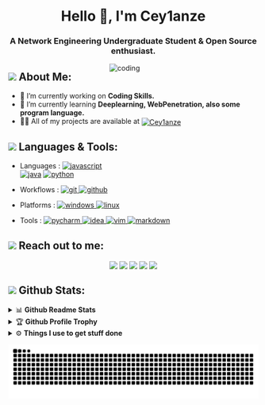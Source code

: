 <h1 align="center">Hello 👋, I'm Cey1anze </h1>
<h3 align="center">A Network Engineering Undergraduate Student & Open Source enthusiast.</h3>

<img align="right" alt="coding" width="300" src="https://media.tenor.com/I3RjM4xQO0kAAAAi/monitors-typing.gif">


## <img src="https://media.giphy.com/media/WUlplcMpOCEmTGBtBW/giphy.gif" width="40"> **About Me:**

- 🔭 I’m currently working on **Coding Skills.**
- 🌱 I’m currently learning **Deeplearning, WebPenetration, also some program language.**
- 👨‍💻 All of my projects are available at <a href="https://github.com/Cey1anze?tab=repositories" target="blank"><img align="center" src="https://raw.githubusercontent.com/rahuldkjain/github-profile-readme-generator/master/src/images/icons/Social/github.svg" alt="Cey1anze" height="30" width="40" /></a>

## <img src="https://media.giphy.com/media/j2pOGeGYKe2xCCKwfi/giphy.gif" width="40"> **Languages & Tools:**

- Languages : 
<a href="https://developer.mozilla.org/en-US/docs/Web/JavaScript" target="_blank"> <img src="https://img.shields.io/badge/javascript-%23323330.svg?style=for-the-badge&logo=javascript&logoColor=%23F7DF1E" alt="javascript" /> </a> 	
<a href="https://www.java.com/en/" target="_blank"> <img src="https://img.shields.io/badge/java-%23ED8B00.svg?style=for-the-badge&logo=openjdk&logoColor=white"  alt="java" /></a> </a>
<a href="https://www.python.org" target="_blank"> <img src="https://img.shields.io/badge/python-3670A0?style=for-the-badge&logo=python&logoColor=ffdd54" alt="python" /> </a>

- Workflows : 
<a href="https://git-scm.com/" target="_blank"><img src="https://img.shields.io/badge/git-%23F05033.svg?style=for-the-badge&logo=git&logoColor=white" alt="git" /> </a>
<a href="https://github.com/" target="_blank"><img src="https://img.shields.io/badge/github-%23121011.svg?style=for-the-badge&logo=github&logoColor=white" alt="github" /> </a>

- Platforms : 
<a href="https://www.microsoft.com/en-us/windows?r=1" target="_blank"><img src="https://img.shields.io/badge/Windows-0078D6?style=for-the-badge&logo=windows&logoColor=white" alt="windows" /> </a>
<a href="https://www.linux.org/" target="_blank"><img src="https://img.shields.io/badge/Linux-FCC624?style=for-the-badge&logo=linux&logoColor=blacke" alt="linux" /> </a>
  
- Tools : 
<a href="https://www.jetbrains.com/pycharm/" target="_blank"><img src="https://img.shields.io/badge/pycharm-143?style=for-the-badge&logo=pycharm&logoColor=black&color=black&labelColor=green" alt="pycharm" /> </a>
<a href="https://www.jetbrains.com/idea/" target="_blank"><img src="https://img.shields.io/badge/IntelliJIDEA-000000.svg?style=for-the-badge&logo=intellij-idea&logoColor=white" alt="idea" /> </a>
<a href="https://www.vim.org/" target="_blank"><img src="https://img.shields.io/badge/VIM-%2311AB00.svg?style=for-the-badge&logo=vim&logoColor=white" alt="vim" /> </a>
<a href="https://www.markdownguide.org/" target="_blank"><img src="https://img.shields.io/badge/markdown-%23000000.svg?style=for-the-badge&logo=markdown&logoColor=white" alt="markdown" /> </a>


## <img src="https://media.giphy.com/media/LnQjpWaON8nhr21vNW/giphy.gif" width="40"> **Reach out to me:** ️
<p align="center">
<a href="https://discordapp.com/users/1018192564098191522" target="_blank"><img align="center" src="https://img.shields.io/badge/Discord-%235865F2.svg?style=for-the-badge&logo=discord&logoColor=white" /></a>
<a href="https://t.me/Cey1anze" target="_blank"><img align="center" src="https://img.shields.io/badge/Telegram-2CA5E0?style=for-the-badge&logo=telegram&logoColor=white" /></a>
<a href="https://qm.qq.com/q/cd8wyL4Qfu?personal_qrcode_source=3" target="_blank"><img align="center" src="https://img.shields.io/badge/Tencent%23QQ-%2312B7F5?style=for-the-badge&logo=tencentqq&logoColor=white" /></a>
<a href="https://cdn.discordapp.com/attachments/1044902372285100093/1134688058567032963/IMG_3448.JPG" target="_blank"><img align="center" src="https://img.shields.io/badge/WeChat-07C160?style=for-the-badge&logo=wechat&logoColor=white" /></a>
<a href="mailto:xilan020104@gmail.com" target="_blank"><img align="center" src="https://img.shields.io/badge/Gmail-D14836?style=for-the-badge&logo=gmail&logoColor=white" /></a>

## <img src="https://media.giphy.com/media/ZCN6F3FAkwsyOGU2RS/giphy.gif" width="40"> **Github Stats:**

<details>
  <summary>📊 <b>Github Readme Stats</b></summary>
 <br />
 <p align="center">
  <a href="https://github.com/Cey1anze">
   <img width="430" align="center" src="https://github-readme-stats.vercel.app/api?username=Cey1anze&show_icons=true&theme=radical&count_private=true">
  </a>
  <a href="https://github.com/Cey1anze/github-readme-stats">
    <img align="center" src="https://github-readme-stats.anuraghazra1.vercel.app/api/top-langs/?username=Cey1anze&layout=compact&theme=radical&langs_count=6" />
  </a>
 </p>
</details>

<details>
 <summary>🏆 <b>Github Profile Trophy</b></summary>
 <br />
 <p align="center">
  <a href="https://github.com/ryo-ma/github-profile-trophy">
   <img src="https://github-profile-trophy.vercel.app/?username=Cey1anze&column=8&theme=darkhub"/>
  </a>
 </p>
</details>


<details>
  <br />
  <summary>⚙️ <b> Things I use to get stuff done</b></summary>
  	<ul>
  	   <li><b>OS:</b> Windows 11 </li>
	     <li><b>Laptop: </b> Lenovo Legion Y7000p 2020H (Intel)</li>
	     <li><b>Code Editor:</b> Jetbrain IDEs</li>
	    <br />
	</ul>
</details>


![](https://github.com/Cey1anze/Cey1anze/blob/output/github-contribution-grid-snake.svg)
